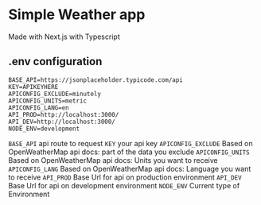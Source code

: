 # Simple Weather app

Made with Next.js with Typescript

## .env configuration

```
BASE_API=https://jsonplaceholder.typicode.com/api
KEY=APIKEYHERE
APICONFIG_EXCLUDE=minutely
APICONFIG_UNITS=metric
APICONFIG_LANG=en
API_PROD=http://localhost:3000/
API_DEV=http://localhost:3000/
NODE_ENV=development
```

`BASE_API` api route to request
`KEY` your api key
`APICONFIG_EXCLUDE` Based on OpenWeatherMap api docs: part of the data you exclude
`APICONFIG_UNITS` Based on OpenWeatherMap api docs: Units you want to receive
`APICONFIG_LANG` Based on OpenWeatherMap api docs: Language you want to receive
`API_PROD` Base Url for api on production environment
`API_DEV` Base Url for api on development environment
`NODE_ENV` Current type of Environment
